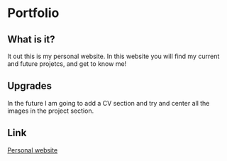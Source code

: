 <h1>Portfolio</h1>
<h2>What is it?</h2>
<p class="quick_info">It out this is my personal website. In this website you will find my current and future projetcs, and get to know me!</p>
<h2>Upgrades</h2>
<p class="upgrades">In the future I am going to add a CV section and try and center all the images in the project section.</p>
<div class="summary" data-summary-type = "A webiste about me" data-image = https://wallpaperaccess.com/full/1267249.jpg></div>
<h2>Link</h2>
<a href = "https://rahulvenkateshan.netlify.app/">Personal website</a>
<!---

Neumophoric Calculator, A simple web calculator
ChatAway, A simple chat application
Panel, A smart mirror
Plant Monitor, A baby monitor for your plant
Rasp Tv, A smart tv module

-->
